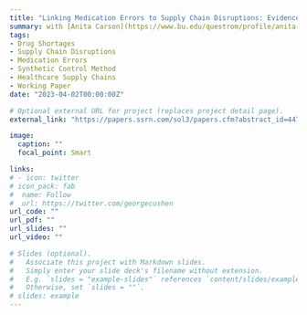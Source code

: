 ```yaml
---
title: "Linking Medication Errors to Supply Chain Disruptions: Evidence from Heparin Shortages Caused by Hurricane Maria"
summary: with [Anita Carson](https://www.bu.edu/questrom/profile/anita-carson/) and [Rena Conti](https://www.bu.edu/questrom/profile/rena-conti/). **Major revision at Manufacturing & Service Operations Management.**
tags:
- Drug Shortages
- Supply Chain Disruptions
- Medication Errors
- Synthetic Control Method
- Healthcare Supply Chains
- Working Paper
date: "2023-04-02T00:00:00Z"

# Optional external URL for project (replaces project detail page).
external_link: "https://papers.ssrn.com/sol3/papers.cfm?abstract_id=4472407"

image: 
  caption: ""
  focal_point: Smart

links:
# - icon: twitter
# icon_pack: fab
#  name: Follow
#  url: https://twitter.com/georgecushen
url_code: ""
url_pdf: ""
url_slides: ""
url_video: ""

# Slides (optional).
#   Associate this project with Markdown slides.
#   Simply enter your slide deck's filename without extension.
#   E.g. `slides = "example-slides"` references `content/slides/example-slides.md`.
#   Otherwise, set `slides = ""`.
# slides: example
---
```


